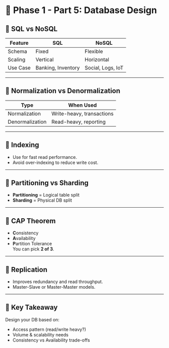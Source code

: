 # 📘 Phase 1 - Part 5: Database Design

## 🔹 SQL vs NoSQL

| Feature     | SQL                  | NoSQL                |
|-------------|----------------------|-----------------------|
| Schema      | Fixed                | Flexible              |
| Scaling     | Vertical             | Horizontal            |
| Use Case    | Banking, Inventory   | Social, Logs, IoT     |

---

## 🔹 Normalization vs Denormalization

| Type           | When Used                 |
|----------------|---------------------------|
| Normalization  | Write-heavy, transactions |
| Denormalization| Read-heavy, reporting     |

---

## 🔹 Indexing
- Use for fast read performance.
- Avoid over-indexing to reduce write cost.

---

## 🔹 Partitioning vs Sharding

- **Partitioning** = Logical table split
- **Sharding** = Physical DB split

---

## 🔹 CAP Theorem

- **C**onsistency
- **A**vailability
- **P**artition Tolerance  
You can pick **2 of 3**.

---

## 🔹 Replication
- Improves redundancy and read throughput.
- Master-Slave or Master-Master models.

---

## 🧠 Key Takeaway
Design your DB based on:
- Access pattern (read/write heavy?)
- Volume & scalability needs
- Consistency vs Availability trade-offs
